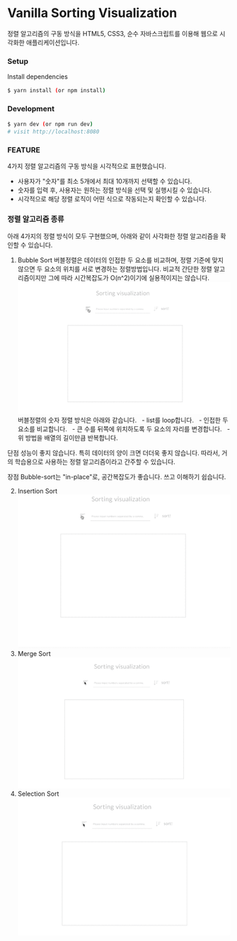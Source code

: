 # Vanilla Sorting Visualization

정렬 알고리즘의 구동 방식을 HTML5, CSS3, 순수 자바스크립트를 이용해 웹으로 시각화한 애플리케이션입니다.

### Setup

Install dependencies

```sh
$ yarn install (or npm install)
```

### Development

```sh
$ yarn dev (or npm run dev)
# visit http://localhost:8080
```

### FEATURE

4가지 정렬 알고리즘의 구동 방식을 시각적으로 표현했습니다.

* 사용자가 "숫자"를 최소 5개에서 최대 10개까지 선택할 수 있습니다.
* 숫자를 입력 후, 사용자는 원하는 정렬 방식을 선택 및 실행시킬 수 있습니다.
* 시각적으로 해당 정렬 로직이 어떤 식으로 작동되는지 확인할 수 있습니다.

### 정렬 알고리즘 종류

아래 4가지의 정렬 방식이 모두 구현했으며, 아래와 같이 사각화한 정렬 알고리즘을 확인할 수 있습니다.

1. Bubble Sort
버블정렬은 데이터의 인접한 두 요소를 비교하며, 정렬 기준에 맞지 않으면 두 요소의 위치를 서로 변경하는 정렬방법입니다. 비교적 간단한 정렬 알고리즘이지만 그에 따라 시간복잡도가 O(n^2)이기에 실용적이지는 않습니다.
![](bubble-sort.gif)
버블정렬의 숫자 정렬 방식은 아래와 같습니다.
&nbsp;&nbsp;\- list를 loop합니다.
&nbsp;&nbsp;\- 인접한 두 요소를 비교합니다.
&nbsp;&nbsp;\- 큰 수를 뒤쪽에 위치하도록 두 요소의 자리를 변경합니다.
&nbsp;&nbsp;\- 위 방법을 배열의 길이만큼 반복합니다.

단점
성능이 좋지 않습니다. 특히 데이터의 양이 크면 더더욱 좋지 않습니다. 따라서, 거의 학습용으로 사용하는 정렬 알고리즘이라고 간주할 수 있습니다.

장점
Bubble-sort는 "in-place"로, 공간복잡도가 좋습니다.
쓰고 이해하기 쉽습니다.

2. Insertion Sort
![](insertion-sort.gif)
3. Merge Sort
![](merge-sort.gif)
4. Selection Sort
![](selection-sort.gif)
